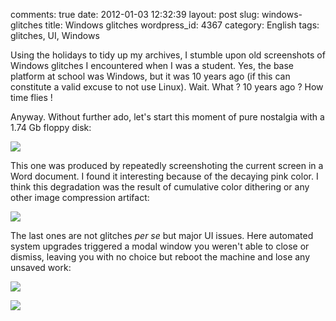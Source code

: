 comments: true
date: 2012-01-03 12:32:39
layout: post
slug: windows-glitches
title: Windows glitches
wordpress_id: 4367
category: English
tags: glitches, UI, Windows

Using the holidays to tidy up my archives, I stumble upon old screenshots of Windows glitches I encountered when I was a student. Yes, the base platform at school was Windows, but it was 10 years ago (if this can constitute a valid excuse to not use Linux). Wait. What ? 10 years ago ? How time flies !

Anyway. Without further ado, let's start this moment of pure nostalgia with a 1.74 Gb floppy disk:

[![](http://kevin.deldycke.com/wp-content/uploads/2012/01/SizePB.png)](http://kevin.deldycke.com/wp-content/uploads/2012/01/SizePB.png)

This one was produced by repeatedly screenshoting the current screen in a Word document. I found it interesting because of the decaying pink color. I think this degradation was the result of cumulative color dithering or any other image compression artifact:

[![](http://kevin.deldycke.com/wp-content/uploads/2012/01/df-300x225.png)](http://kevin.deldycke.com/wp-content/uploads/2012/01/df.png)

The last ones are not glitches _per se_ but major UI issues. Here automated system upgrades triggered a modal window you weren't able to close or dismiss, leaving you with no choice but reboot the machine and lose any unsaved work:

[![](http://kevin.deldycke.com/wp-content/uploads/2012/01/update-300x225.png)](http://kevin.deldycke.com/wp-content/uploads/2012/01/update.png)

[![](http://kevin.deldycke.com/wp-content/uploads/2012/01/ie1-300x225.png)](http://kevin.deldycke.com/wp-content/uploads/2012/01/ie1.png)
